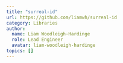 ```yaml
---
title: "surreal-id"
url: https://github.com/liamwh/surreal-id
category: Libraries
author:
  name: Liam Woodleigh-Hardinge
  role: Lead Engineer
  avatar: liam-woodleigh-hardinge
topics: []
---
```


